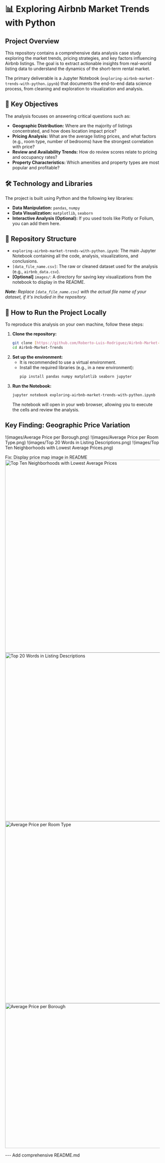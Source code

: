 # 📊 Exploring Airbnb Market Trends with Python

## Project Overview

This repository contains a comprehensive data analysis case study exploring the market trends, pricing strategies, and key factors influencing Airbnb listings. The goal is to extract actionable insights from real-world listing data to understand the dynamics of the short-term rental market.

The primary deliverable is a Jupyter Notebook (`exploring-airbnb-market-trends-with-python.ipynb`) that documents the end-to-end data science process, from cleaning and exploration to visualization and analysis.

## 🎯 Key Objectives

The analysis focuses on answering critical questions such as:

* **Geographic Distribution:** Where are the majority of listings concentrated, and how does location impact price?
* **Pricing Analysis:** What are the average listing prices, and what factors (e.g., room type, number of bedrooms) have the strongest correlation with price?
* **Review and Availability Trends:** How do review scores relate to pricing and occupancy rates?
* **Property Characteristics:** Which amenities and property types are most popular and profitable?

## 🛠️ Technology and Libraries

The project is built using Python and the following key libraries:

* **Data Manipulation:** `pandas`, `numpy`
* **Data Visualization:** `matplotlib`, `seaborn`
* **Interactive Analysis (Optional):** If you used tools like Plotly or Folium, you can add them here.

## 📁 Repository Structure

* `exploring-airbnb-market-trends-with-python.ipynb`: The main Jupyter Notebook containing all the code, analysis, visualizations, and conclusions.
* `[data_file_name.csv]`: The raw or cleaned dataset used for the analysis (e.g., `airbnb_data.csv`).
* **[Optional]** `images/`: A directory for saving key visualizations from the notebook to display in the README.

***Note:*** *Replace `[data_file_name.csv]` with the actual file name of your dataset, if it's included in the repository.*

## 🚀 How to Run the Project Locally

To reproduce this analysis on your own machine, follow these steps:

1.  **Clone the repository:**
    ```bash
    git clone [https://github.com/Roberto-Luis-Rodriguez/Airbnb-Market-Trends.git](https://github.com/Roberto-Luis-Rodriguez/Airbnb-Market-Trends.git)
    cd Airbnb-Market-Trends
    ```
2.  **Set up the environment:**
    * It is recommended to use a virtual environment.
    * Install the required libraries (e.g., in a new environment):
        ```bash
        pip install pandas numpy matplotlib seaborn jupyter
        ```
3.  **Run the Notebook:**
    ```bash
    jupyter notebook exploring-airbnb-market-trends-with-python.ipynb
    ```
    The notebook will open in your web browser, allowing you to execute the cells and review the analysis.

  ## Key Finding: Geographic Price Variation

!(images/Average Price per Borough.png)
!(images/Average Price per Room Type.png)
!(images/Top 20 Words in Listing Descriptions.png)
!(images/Top Ten Neighborhoods with Lowest Average Prices.png)

Fix: Display price map image in README<img width="848" height="625" alt="Top Ten Neighborhoods with Lowest Average Prices" src="https://github.com/user-attachments/assets/fd956575-5da2-43ea-a735-5ba5193326a2" />
<img width="912" height="547" alt="Top 20 Words in Listing Descriptions" src="https://github.com/user-attachments/assets/0852a58d-d47d-4b95-9a53-dd2689606f80" />
<img width="988" height="590" alt="Average Price per Room Type" src="https://github.com/user-attachments/assets/ff4a5c70-0dd0-4746-abf0-e97e730d5e1d" />
<img width="695" height="470" alt="Average Price per Borough" src="https://github.com/user-attachments/assets/d25e2b49-4cdc-4bea-aca3-d5d7a188088e" />

--- Add comprehensive README.md
